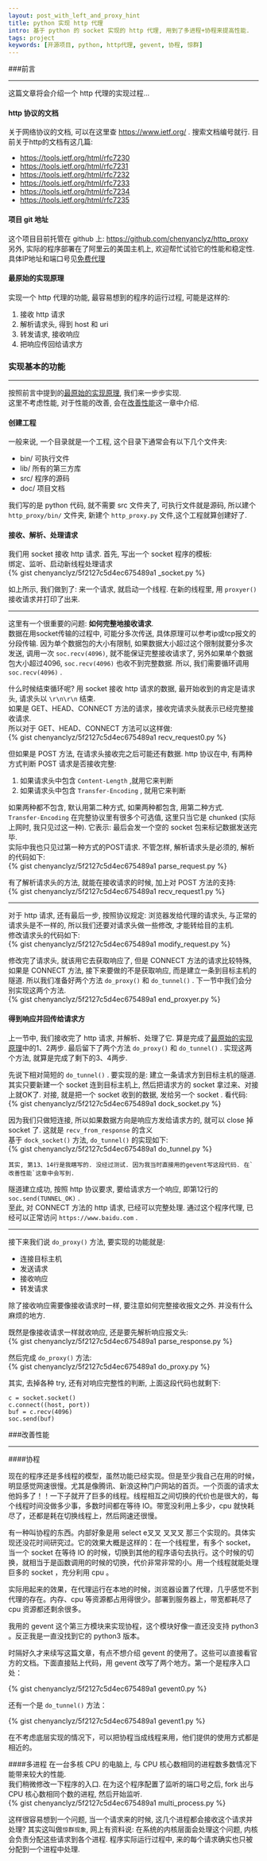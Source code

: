 ```yaml
---
layout: post_with_left_and_proxy_hint
title: python 实现 http 代理
intro: 基于 python 的 socket 实现的 http 代理, 用到了多进程+协程来提高性能. 
tags: project
keywords: [开源项目, python, http代理, gevent, 协程, 惊群]
---
```



###前言

---

这篇文章将会介绍一个 http 代理的实现过程...

#### http 协议的文档
关于网络协议的文档, 可以在这里查 https://www.ietf.org/ . 搜索文档编号就行. 目前关于http的文档有这几篇:    


- https://tools.ietf.org/html/rfc7230    
- https://tools.ietf.org/html/rfc7231    
- https://tools.ietf.org/html/rfc7232    
- https://tools.ietf.org/html/rfc7233    
- https://tools.ietf.org/html/rfc7234    
- https://tools.ietf.org/html/rfc7235    


#### 项目 git 地址
这个项目目前托管在 github 上: https://github.com/chenyanclyz/http_proxy    
另外, 实际的程序部署在了阿里云的美国主机上, 欢迎帮忙试验它的性能和稳定性. 具体IP地址和端口号见[免费代理](/2015/05/proxy.html#http代理)    

#### 最原始的实现原理
实现一个 http 代理的功能, 最容易想到的程序的运行过程, 可能是这样的:    

1. 接收 http 请求    
2. 解析请求头, 得到 host 和 uri    
3. 转发请求, 接收响应    
4. 把响应传回给请求方    



### 实现基本的功能

---

按照前言中提到的[最原始的实现原理](#最原始的实现原理), 我们来一步步实现.    
这里不考虑性能, 对于性能的改善, 会在[改善性能](#改善性能)这一章中介绍.    


#### 创建工程
一般来说, 一个目录就是一个工程, 这个目录下通常会有以下几个文件夹:    

- bin/ 可执行文件    
- lib/ 所有的第三方库    
- src/ 程序的源码    
- doc/ 项目文档    

我们写的是 python 代码, 就不需要 src 文件夹了, 可执行文件就是源码, 所以建个 `http_proxy/bin/` 文件夹, 新建个 `http_proxy.py` 文件,这个工程就算创建好了.    


#### 接收、解析、处理请求
我们用 socket 接收 http 请求. 首先, 写出一个 socket 程序的模板:    
绑定、监听、启动新线程处理请求    
{% gist chenyanclyz/5f2127c5d4ec675489a1 _socket.py %}

如上所示, 我们做到了: 来一个请求, 就启动一个线程. 在新的线程里, 用 `proxyer()` 接收请求并打印了出来.    

---

这里有一个很重要的问题: **如何完整地接收请求**.    
数据在用socket传输的过程中, 可能分多次传送, 具体原理可以参考ip或tcp报文的分段传输. 因为单个数据包的大小有限制, 如果数据大小超过这个限制就要分多次发送, 调用一次 `soc.recv(4096)`, 就不能保证完整接收请求了, 另外如果单个数据包大小超过4096, `soc.recv(4096)` 也收不到完整数据. 所以, 我们需要循环调用 `soc.recv(4096)` .   

什么时候结束循环呢? 用 socket 接收 http 请求的数据, 最开始收到的肯定是请求头, 请求头以 `\r\n\r\n` 结束.    
如果是 GET、HEAD、CONNECT 方法的请求，接收完请求头就表示已经完整接收请求.    
所以对于 GET、HEAD、CONNECT 方法可以这样做:    
{% gist chenyanclyz/5f2127c5d4ec675489a1 recv_request0.py %}

但如果是 POST 方法, 在请求头接收完之后可能还有数据. http 协议在中, 有两种方式判断 POST 请求是否接收完整:    

1. 如果请求头中包含 `Content-Length` ,就用它来判断    
2. 如果请求头中包含 `Transfer-Encoding` , 就用它来判断    

如果两种都不包含, 默认用第二种方式, 如果两种都包含, 用第二种方式.    
`Transfer-Encoding` 在完整协议里有很多个可选值, 这里只当它是 chunked (实际上网时, 我只见过这一种). 它表示: 最后会发一个空的 socket 包来标记数据发送完毕.    
实际中我也只见过第一种方式的POST请求. 不管怎样, 解析请求头是必须的, 解析的代码如下:    
{% gist chenyanclyz/5f2127c5d4ec675489a1 parse_request.py %}

有了解析请求头的方法, 就能在接收请求的时候, 加上对 POST 方法的支持:    
{% gist chenyanclyz/5f2127c5d4ec675489a1 recv_request1.py %}

---

对于 http 请求, 还有最后一步, 按照协议规定: 浏览器发给代理的请求头, 与正常的请求头是不一样的, 所以我们还要对请求头做一些修改, 才能转给目的主机.    
修改请求头的代码如下:    
{% gist chenyanclyz/5f2127c5d4ec675489a1 modify_request.py %}


修改完了请求头, 就该用它去获取响应了, 但是 CONNECT 方法的请求比较特殊, 如果是 CONNECT 方法, 接下来要做的不是获取响应, 而是建立一条到目标主机的隧道. 所以我们准备好两个方法 `do_proxy()` 和 `do_tunnel()` . 下一节中我们会分别实现这两个方法.    
{% gist chenyanclyz/5f2127c5d4ec675489a1 end_proxyer.py %}


#### 得到响应并回传给请求方
上一节中, 我们接收完了 http 请求, 并解析、处理了它. 算是完成了[最原始的实现原理](#最原始的实现原理)中的1、2两步. 最后留下了两个方法 `do_proxy()` 和 `do_tunnel()` . 实现这两个方法, 就算是完成了剩下的3、4两步.    

先说下相对简短的 `do_tunnel()` . 要实现的是: 建立一条请求方到目标主机的隧道. 其实只要新建一个 socket 连到目标主机上, 然后把请求方的 socket 拿过来、对接上就OK了. 对接, 就是把一个 socket 收到的数据, 发给另一个 socket . 看代码:    
{% gist chenyanclyz/5f2127c5d4ec675489a1 dock_socket.py %}

因为我们只做短连接, 所以如果数据方向是响应方发给请求方的, 就可以 close 掉 socket 了. 这就是 `recv_from_response` 的含义    
基于 `dock_socket()` 方法, `do_tunnel()` 的实现如下:    
{% gist chenyanclyz/5f2127c5d4ec675489a1 do_tunnel.py %}

```
其实, 第13、14行是我瞎写的. 没经过测试. 因为我当时直接用的gevent写这段代码. 在`改善性能`这章中会写到.    
```
隧道建立成功, 按照 http 协议要求, 要给请求方一个响应, 即第12行的 `soc.send(TUNNEL_OK)` .    
至此, 对 CONNECT 方法的 http 请求, 已经可以完整处理. 通过这个程序代理, 已经可以正常访问 `https://www.baidu.com` .    

---

接下来我们说 `do_proxy()` 方法, 要实现的功能就是:    

- 连接目标主机
- 发送请求
- 接收响应
- 转发请求

除了接收响应需要像接收请求时一样, 要注意如何完整接收报文之外. 并没有什么麻烦的地方.    

既然是像接收请求一样就收响应, 还是要先解析响应报文头:    
{% gist chenyanclyz/5f2127c5d4ec675489a1 parse_response.py %}

然后完成 `do_proxy()` 方法:    
{% gist chenyanclyz/5f2127c5d4ec675489a1 do_proxy.py %}

其实, 去掉各种 try, 还有对响应完整性的判断, 上面这段代码也就剩下:    

```
c = socket.socket()
c.connect((host, port))
buf = c.recv(4096)
soc.send(buf)

```

###改善性能

---

####协程

现在的程序还是多线程的模型，虽然功能已经实现。但是至少我自己在用的时候，明显感觉网速很慢。尤其是像腾讯、新浪这种门户网站的首页。一个页面的请求太他妈多了！！一下子就开了巨多的线程。线程相互之间切换的代价也是很大的，每个线程时间没做多少事，多数时间都在等待 IO。带宽没利用上多少，cpu 就快耗尽了，还都是耗在切换线程上，然后网速还很慢。   

有一种叫协程的东西。内部好象是用 select e叉叉 叉叉叉 那三个实现的。具体实现还没花时间研究过。它的效果大概是这样的：在一个线程里，有多个 socket，当一个 socket 在等待 IO 的时候，切换到其他的程序语句去执行。这个时候的切换，就相当于是函数调用的时候的切换，代价非常非常的小。用一个线程就能处理巨多的 socket ，充分利用 cpu 。    

实际用起来的效果，在代理运行在本地的时候，浏览器设置了代理，几乎感觉不到代理的存在。内存、cpu 等资源都占用得很少。部署到服务器上，带宽都耗尽了 cpu 资源都还剩余很多。    

我用的 gevent 这个第三方模块来实现协程，这个模块好像一直还没支持 python3 。反正我是一直没找到它的 python3 版本。    

时隔好久才来续写这篇文章，有点不想介绍 gevent 的使用了。这些可以直接看官方的文档。下面直接贴上代码，用 gevent 改写了两个地方。第一个是程序入口处：   

{% gist chenyanclyz/5f2127c5d4ec675489a1 gevent0.py %}

还有一个是 `do_tunnel()` 方法：    

{% gist chenyanclyz/5f2127c5d4ec675489a1 gevent1.py %}

在不考虑底层实现的情况下，可以把协程当成线程来用，他们提供的使用方式都是相近的。

####多进程
在一台多核 CPU 的电脑上, 与 CPU 核心数相同的进程数多数情况下能带来较大的性能.    
我们稍微修改一下程序的入口. 在为这个程序配置了监听的端口号之后, fork 出与 CPU 核心数相同个数的进程, 然后开始监听.   
{% gist chenyanclyz/5f2127c5d4ec675489a1 multi_process.py %}

这样很容易想到一个问题, 当一个请求来的时候, 这几个进程都会接收这个请求并处理? 其实这叫做`惊群现象`, 网上有资料说: 在系统的内核层面会处理这个问题, 内核会负责分配这些请求到各个进程. 程序实际运行过程中, 来的每个请求确实也只被分配到一个进程中处理.    



